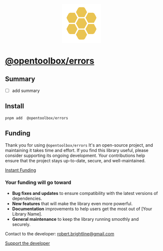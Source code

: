 <p align="center">
  <img src="https://raw.githubusercontent.com/beemood/opentoolbox/refs/heads/main//libs/errors/favicon.png" alt="Logo" />
</p>

# [@opentoolbox/errors](https://beemood.github.io/libs/errors)

## Summary

- [ ] add summary

## Install

```bash
pnpm add  @opentoolbox/errors
```

## Funding

Thank you for using `@opentoolbox/errors` It's an open-source project, and maintaining it takes time and effort. If you find this library useful, please consider supporting its ongoing development. Your contributions help ensure that the project stays up-to-date, secure, and well-maintained.

[Instant Funding](https://cash.app/$puqlib)

### Your funding will go toward

- **Bug fixes and updates** to ensure compatibility with the latest versions of dependencies.
- **New features** that will make the library even more powerful.
- **Documentation** improvements to help users get the most out of [Your Library Name].
- **General maintenance** to keep the library running smoothly and securely.

Contact to the developer: [robert.brightline@gmail.com](mailto:robert.brightline@gmail.com?subject=Contact)

[Support the developer](https://cash.app/$puqlib)
